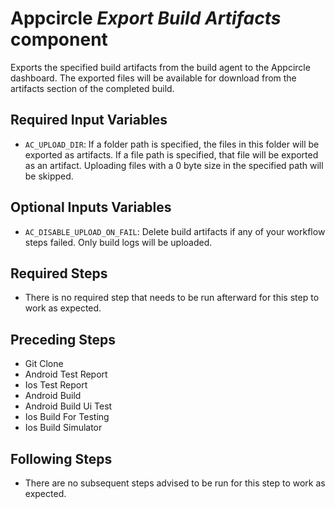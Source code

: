 # Appcircle _Export Build Artifacts_ component

Exports the specified build artifacts from the build agent to the Appcircle dashboard. The exported files will be available for download from the artifacts section of the completed build.

## Required Input Variables

- `AC_UPLOAD_DIR`: If a folder path is specified, the files in this folder will be exported as artifacts. If a file path is specified, that file will be exported as an artifact. Uploading files with a 0 byte size in the specified path will be skipped.

## Optional Inputs Variables

- `AC_DISABLE_UPLOAD_ON_FAIL`: Delete build artifacts if any of your workflow steps failed. Only build logs will be uploaded.

## Required Steps

- There is no required step that needs to be run afterward for this step to work as expected.

## Preceding Steps

-  Git Clone
-  Android Test Report
-  Ios Test Report
-  Android Build
-  Android Build Ui Test
-  Ios Build For Testing
-  Ios Build Simulator

## Following Steps

- There are no subsequent steps advised to be run for this step to work as expected.
